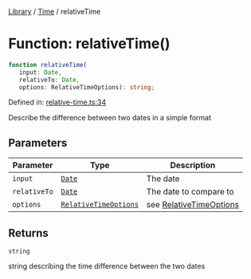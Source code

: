 <!-- markdownlint-disable -->
<!-- cspell: disable -->
[Library](../index.md) / [Time](./index.md) / relativeTime

# Function: relativeTime()

```ts
function relativeTime(
   input: Date, 
   relativeTo: Date, 
   options: RelativeTimeOptions): string;
```

Defined in: [relative-time.ts:34](https://github.com/technobuddha/library/blob/main/src/relative-time.ts#L34)

Describe the difference between two dates in a simple format

## Parameters

| Parameter | Type | Description |
| ------ | ------ | ------ |
| `input` | [`Date`](https://developer.mozilla.org/docs/Web/JavaScript/Reference/Global_Objects/Date) | The date |
| `relativeTo` | [`Date`](https://developer.mozilla.org/docs/Web/JavaScript/Reference/Global_Objects/Date) | The date to compare to |
| `options` | [`RelativeTimeOptions`](RelativeTimeOptions.md) | see [RelativeTimeOptions](RelativeTimeOptions.md) |

## Returns

`string`

string describing the time difference between the two dates

